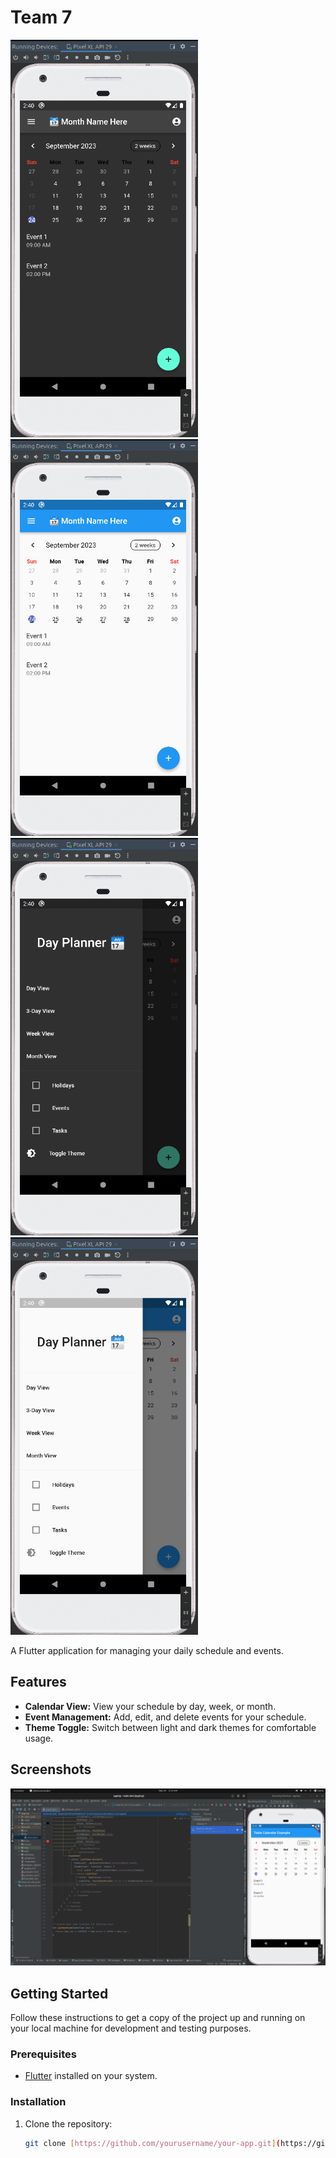 # Team 7

<img src="images/img5.png" alt="Screenshot 1" width="300"> <img src="images/img2.png" alt="Screenshot 2" width="300"> 
<img src="images/img4.png" alt="Screenshot 3" width="300"> <img src="images/img3.png" alt="Screenshot 4" width="300">

A Flutter application for managing your daily schedule and events.

## Features

- **Calendar View:** View your schedule by day, week, or month.
- **Event Management:** Add, edit, and delete events for your schedule.
- **Theme Toggle:** Switch between light and dark themes for comfortable usage.

## Screenshots

![App Screenshot](images/img1.png)


## Getting Started

Follow these instructions to get a copy of the project up and running on your local machine for development and testing purposes.

### Prerequisites

- [Flutter](https://flutter.dev/) installed on your system.

### Installation

1. Clone the repository:

   ```bash
   git clone [https://github.com/yourusername/your-app.git](https://github.com/Akenooz/software-dev-repos/tree/main/dev)https://github.com/Akenooz/software-dev-repos/tree/main/dev
